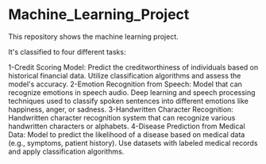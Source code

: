 # Machine_Learning_Project

This repository shows the machine learning project.

It's classified to four different tasks:

1-Credit Scoring Model:
  Predict the creditworthiness of individuals based on historical
  financial data. Utilize classification algorithms and assess the
  model's accuracy.
2-Emotion Recognition from Speech:
  Model that can recognize emotions in speech
  audio. Deep learning and speech processing
  techniques used to classify spoken sentences into different
  emotions like happiness, anger, or sadness. 
3-Handwritten Character Recognition:
  Handwritten character recognition system that
  can recognize various handwritten characters or
  alphabets. 
4-Disease Prediction from Medical Data:
  Model to predict the likelihood of a disease
  based on medical data (e.g., symptoms, patient
  history). Use datasets with labeled medical records and
  apply classification algorithms.     
